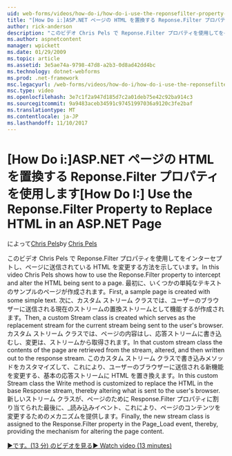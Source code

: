 ```yaml
---
uid: web-forms/videos/how-do-i/how-do-i-use-the-reponsefilter-property-to-replace-html-in-an-aspnet-page
title: "[How Do i:]ASP.NET ページの HTML を置換する Reponse.Filter プロパティを使用して |Microsoft ドキュメント"
author: rick-anderson
description: "このビデオ Chris Pels で Reponse.Filter プロパティを使用してをインターセプトし、ページに送信されている HTML を変更する方法を示しています。 まず、w サンプル ページを作成しています."
ms.author: aspnetcontent
manager: wpickett
ms.date: 01/29/2009
ms.topic: article
ms.assetid: 3e5ae74a-9798-47d8-a2b3-0d8ad42dd4bc
ms.technology: dotnet-webforms
ms.prod: .net-framework
msc.legacyurl: /web-forms/videos/how-do-i/how-do-i-use-the-reponsefilter-property-to-replace-html-in-an-aspnet-page
msc.type: video
ms.openlocfilehash: 3e7c1f2a947d185d7c2a01deb75e42c92ba914c3
ms.sourcegitcommit: 9a9483aceb34591c97451997036a9120c3fe2baf
ms.translationtype: MT
ms.contentlocale: ja-JP
ms.lasthandoff: 11/10/2017
---
```

<a name="how-do-i-use-the-reponsefilter-property-to-replace-html-in-an-aspnet-page"></a><span data-ttu-id="3e313-104">[How Do i:]ASP.NET ページの HTML を置換する Reponse.Filter プロパティを使用します</span><span class="sxs-lookup"><span data-stu-id="3e313-104">[How Do I:] Use the Reponse.Filter Property to Replace HTML in an ASP.NET Page</span></span>
====================
<span data-ttu-id="3e313-105">によって[Chris Pels](https://twitter.com/chrispels)</span><span class="sxs-lookup"><span data-stu-id="3e313-105">by [Chris Pels](https://twitter.com/chrispels)</span></span>

<span data-ttu-id="3e313-106">このビデオ Chris Pels で Reponse.Filter プロパティを使用してをインターセプトし、ページに送信されている HTML を変更する方法を示しています。</span><span class="sxs-lookup"><span data-stu-id="3e313-106">In this video Chris Pels shows how to use the Reponse.Filter property to intercept and alter the HTML being sent to a page.</span></span> <span data-ttu-id="3e313-107">最初に、いくつかの単純なテキストのサンプルのページが作成されます。</span><span class="sxs-lookup"><span data-stu-id="3e313-107">First, a sample page is created with some simple text.</span></span> <span data-ttu-id="3e313-108">次に、カスタム ストリーム クラスでは、ユーザーのブラウザーに送信される現在のストリームの置換ストリームとして機能するが作成されます。</span><span class="sxs-lookup"><span data-stu-id="3e313-108">Then, a custom Stream class is created which serves as the replacement stream for the current stream being sent to the user's browser.</span></span> <span data-ttu-id="3e313-109">カスタム ストリーム クラスでは、ページの内容はし、応答ストリームに書き込むし、変更は、ストリームから取得されます。</span><span class="sxs-lookup"><span data-stu-id="3e313-109">In that custom stream class the contents of the page are retrieved from the stream, altered, and then written out to the response stream.</span></span> <span data-ttu-id="3e313-110">このカスタム ストリーム クラスで書き込みメソッドをカスタマイズして、これにより、ユーザーのブラウザーに送信される新機能を変更する、基本の応答ストリームに HTML を置き換えます。</span><span class="sxs-lookup"><span data-stu-id="3e313-110">In this custom Stream class the Write method is customized to replace the HTML in the base Response stream, thereby altering what is sent to the user's browser.</span></span> <span data-ttu-id="3e313-111">新しいストリーム クラスが、ページのために Response.Filter プロパティに割り当てられた最後に、\_読み込みイベント、これにより、ページのコンテンツを変更するためのメカニズムを提供します。</span><span class="sxs-lookup"><span data-stu-id="3e313-111">Finally, the new stream class is assigned to the Response.Filter property in the Page\_Load event, thereby, providing the mechanism for altering the page content.</span></span>

[<span data-ttu-id="3e313-112">&#9654;です。(13 分) のビデオを見る</span><span class="sxs-lookup"><span data-stu-id="3e313-112">&#9654; Watch video (13 minutes)</span></span>](https://channel9.msdn.com/Blogs/ASP-NET-Site-Videos/how-do-i-use-the-reponsefilter-property-to-replace-html-in-an-aspnet-page)
